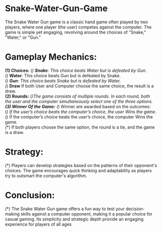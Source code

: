 # Snake-Water-Gun-Game
The Snake Water Gun game is a classic hand game often played by two players, where one player (the user) competes against the computer. The game is simple yet engaging, revolving around the choices of "Snake," "Water," or "Gun."
# Gameplay Mechanics:
**(1) Choices:**
(*) **Snake**: This choice beats Water but is defeated by Gun. <br>
(*) **Water**: This choice beats Gun but is defeated by Snake.<br>
(*) **Gun**: This choice beats Snake but is defeated by Water.<br>
(*) **Draw** If both User and Computer choose the same choice, the result is a draw.<br>
**(2) Rounds:**
(*)The game consists of multiple rounds. In each round, both the user and the computer simultaneously select one of the three options.<br>
**(3) Winner Of the Game:**
(*) Winner are awarded based on the outcomes:<br>
(*) If the user’s choice beats the computer’s choice, the user Wins the game.<br>
(*) If the computer’s choice beats the user’s choice, the computer Wins the game.<br>
(*) If both players choose the same option, the round is a tie, and the game is a draw.<br>
# Strategy:
(*) Players can develop strategies based on the patterns of their opponent's choices. The game encourages quick thinking and adaptability as players try to outsmart the computer's algorithm.
# Conclusion:
(*) The Snake Water Gun game offers a fun way to test your decision-making skills against a computer opponent, making it a popular choice for casual gaming. Its simplicity and strategic depth provide an engaging experience for players of all ages
